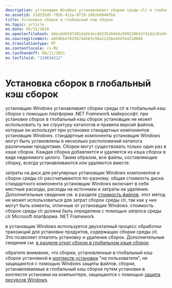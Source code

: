```yaml
---
description: установщик Windows устанавливает сборки среды clr в глобальный кэш сборок с помощью платформа .NET Framework майкрософт.
ms.assetid: 21d535d5-f05b-411a-8719-2662e6046fbd
title: Установка сборок в глобальный кэш сборок
ms.topic: article
ms.date: 05/31/2018
ms.openlocfilehash: 4dec84b507491da5b3ec4b2352044dc899230b41f41d2c81a943fba83b3ba0b1
ms.sourcegitcommit: e858bbe701567d4583c50a11326e42d7ea51804b
ms.translationtype: MT
ms.contentlocale: ru-RU
ms.lasthandoff: 08/11/2021
ms.locfileid: "118634212"
---
```

# <a name="installation-of-assemblies-to-the-global-assembly-cache"></a>Установка сборок в глобальный кэш сборок

установщик Windows устанавливает сборки среды clr в глобальный кэш сборок с помощью платформа .NET Framework майкрософт. при установке сборок в глобальный кэш сборок установщик не может использовать ту же структуру каталогов и правила версий файлов, которые он использует при установке стандартных компонентов установщик Windows. стандартные компоненты установщик Windows могут быть установлены в несколько расположений каталога различными продуктами. Сборки могут существовать только один раз в кэше сборок. Каждая сборка добавляется и удаляется из кэша сборок в виде неделимого целого. Таким образом, все файлы, составляющие сборку, всегда устанавливаются или удаляются вместе.

затраты на диск для регулярных установщик Windows компонентов и сборок среды clr рассчитываются по-разному. общая стоимость диска стандартного компонента установщик Windows включает в себя местные расходы, расходы на источники и затраты на удаление. Дополнительные сведения см. в разделе [стоимость файлов](file-costing.md). этот метод не может использоваться для затрат сборок среды clr, так как у них могут быть клиенты, отличные от установщик Windows. стоимость сборок среды clr должна быть определена с помощью запроса среды clr Microsoft платформа .NET Framework.

в установщик Windows используется двухэтапный процесс обработки транзакций для установки продуктов, содержащих сборки среды clr. Это позволяет откатить установку и удаление сборок. Дополнительные сведения см. [в разделе откат сборок в глобальном кэше сборок](rollback-of-assemblies-in-the-global-assembly-cache.md).

обратите внимание, что сборки, установленные в глобальный кэш сборок установкой в [контексте установки](installation-context.md) "на пользователя", не защищаются с помощью Windows защиты файлов. сборки, устанавливаемые в глобальный кэш сборок путем установки в контексте установки на компьютере, защищаются с помощью [защита ресурсов Windows](../wfp/windows-resource-protection-portal.md).

 

 
